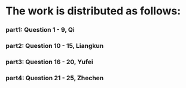 # The work is distributed as follows:

### part1: Question 1 - 9, Qi
### part2: Question 10 - 15, Liangkun
### part3: Question 16 - 20, Yufei
### part4: Question 21 - 25, Zhechen

